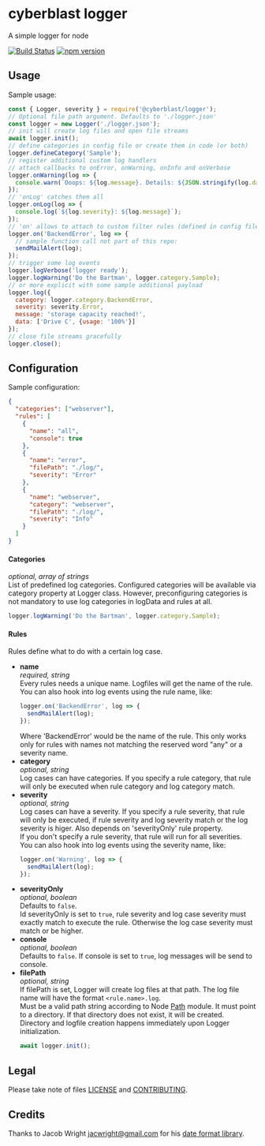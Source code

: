 # cyberblast logger

A simple logger for node

[![Build Status](https://travis-ci.com/cyberblast/logger.svg?branch=dev)](https://travis-ci.com/cyberblast/logger)
[![npm version](https://badge.fury.io/js/%40cyberblast%2Flogger.svg)](https://badge.fury.io/js/%40cyberblast%2Flogger)

## Usage

Sample usage:

```js
const { Logger, severity } = require('@cyberblast/logger');
// Optional file path argument. Defaults to './logger.json'
const logger = new Logger('./logger.json');
// init will create log files and open file streams
await logger.init();
// define categories in config file or create them in code (or both)
logger.defineCategory('Sample');
// register additional custom log handlers
// attach callbacks to onError, onWarning, onInfo and onVerbose
logger.onWarning(log => {
  console.warn(`Ooops: ${log.message}. Details: ${JSON.stringify(log.data)}`);
});
// 'onLog' catches them all
logger.onLog(log => {
  console.log(`${log.severity}: ${log.message}`);
});
// 'on' allows to attach to custom filter rules (defined in config file)
logger.on('BackendError', log => {
  // sample function call not part of this repo:
  sendMailAlert(log);
});
// trigger some log events
logger.logVerbose('logger ready');
logger.logWarning('Do the Bartman', logger.category.Sample);
// or more explicit with some sample additional payload
logger.log({
  category: logger.category.BackendError,
  severity: severity.Error,
  message: 'storage capacity reached!',
  data: ['Drive C', {usage: '100%'}]
});
// close file streams gracefully
logger.close();
```

## Configuration

Sample configuration:

```json
{
  "categories": ["webserver"],
  "rules": [
    {
      "name": "all",
      "console": true
    },
    {
      "name": "error",
      "filePath": "./log/",
      "severity": "Error"
    },
    {
      "name": "webserver",
      "category": "webserver",
      "filePath": "./log/",
      "severity": "Info"
    }
  ]
}
```

#### Categories

_optional, array of strings_  
List of predefined log categories. Configured categories will be available via category property at Logger class. However, preconfiguring categories is not mandatory to use log categories in logData and rules at all.  
```js
logger.logWarning('Do the Bartman', logger.category.Sample);
```

#### Rules

Rules define what to do with a certain log case. 

* **name**  
  _required, string_  
  Every rules needs a unique name. Logfiles will get the name of the rule. You can also hook into log events using the rule name, like: 
  ```js
  logger.on('BackendError', log => {
    sendMailAlert(log);
  });
  ```
  Where 'BackendError' would be the name of the rule. This only works only for rules with names not matching the reserved word "any" or a severity name.
* **category**  
  _optional, string_  
  Log cases can have categories. If you specify a rule category, that rule will only be executed when rule category and log category match.
* **severity**  
  _optional, string_  
  Log cases can have a severity. If you specify a rule severity, that rule will only be executed, if rule severity and log severity match or the log severity is higer.  Also depends on 'severityOnly' rule property.  
  If you don't specify a rule severity, that rule will run for all severities.  
  You can also hook into log events using the severity name, like: 
  ```js
  logger.on('Warning', log => {
    sendMailAlert(log);
  });
  ```
* **severityOnly**  
  _optional, boolean_  
  Defaults to `false`.  
  Id severityOnly is set to `true`, rule severity and log case severity must exactly match to execute the rule. Otherwise the log case severity must match or be higher.  
* **console**  
  _optional, boolean_  
  Defaults to `false`.
  If console is set to `true`, log messages will be send to console.
* **filePath**  
  _optional, string_  
  If filePath is set, Logger will create log files at that path. The log file name will have the format `<rule.name>.log`.  
  Must be a valid path string according to Node [Path](https://nodejs.org/api/path.html) module. It must point to a directory. If that directory does not exist, it will be created.  
  Directory and logfile creation happens immediately upon Logger initialization.  
  ```js
  await logger.init();
  ```

## Legal

Please take note of files [LICENSE](https://raw.githubusercontent.com/cyberblast/logger/master/LICENSE) and [CONTRIBUTING](https://raw.githubusercontent.com/cyberblast/logger/master/CONTRIBUTING).

## Credits

Thanks to Jacob Wright <jacwright@gmail.com> for his [date format library](https://github.com/jacwright/date.format).
